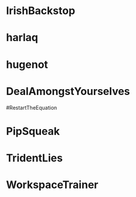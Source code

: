 # IrishBackstop
# harlaq
# hugenot
# DealAmongstYourselves
#RestartTheEquation
# PipSqueak
# TridentLies
# WorkspaceTrainer
